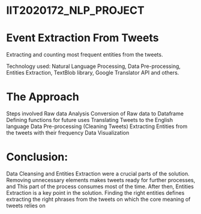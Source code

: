 # IIT2020172_NLP_PROJECT
# Event Extraction From Tweets
Extracting and counting most frequent entities from the tweets.

Technology used: Natural Language Processing, Data Pre-processing, Entities Extraction, TextBlob library, Google Translator API and others.

# The Approach
Steps involved
Raw data Analysis
Conversion of Raw data to Dataframe
Defining functions for future uses
Translating Tweets to the English language
Data Pre-processing (Cleaning Tweets)
Extracting Entities from the tweets with their frequency
Data Visualization

# Conclusion:
Data Cleansing and Entities Extraction were a crucial parts of the solution. Removing unnecessary elements makes tweets ready for further processes, and This part of the process consumes most of the time.
After then, Entities Extraction is a key point in the solution. Finding the right entities defines extracting the right phrases from the tweets on which the core meaning of tweets relies on
